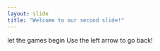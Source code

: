 ```yaml
---
layout: slide
title: "Welcome to our second slide!"
---
```

let the games begin
Use the left arrow to go back!
